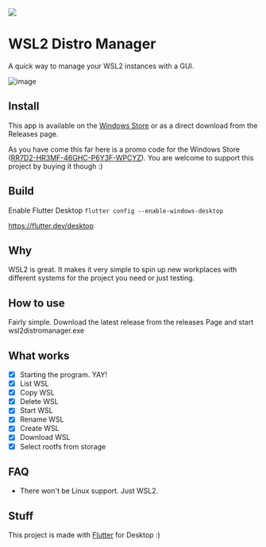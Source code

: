 <a title="Made with Fluent Design" href="https://github.com/bdlukaa/fluent_ui">
  <img
    src="https://img.shields.io/badge/fluent-design-blue?style=flat-square&color=7A7574&labelColor=0078D7"
  />
</a>

# WSL2 Distro Manager

A quick way to manage your WSL2 instances with a GUI.

![image](https://user-images.githubusercontent.com/7342321/133865387-27acd50f-c2a5-4010-9567-a39710cc72bc.png)

## Install

This app is available on the [Windows Store](https://www.microsoft.com/store/productId/9NWS9K95NMJB) or as a direct download from the Releases page.

As you have come this far here is a promo code for the Windows Store ([RR7D2-HR3MF-46GHC-P6Y3F-WPCYZ](http://go.microsoft.com/fwlink/?LinkId=532540&mstoken=RR7D2-HR3MF-46GHC-P6Y3F-WPCYZ)). You are welcome to support this project by buying it though :)

## Build

Enable Flutter Desktop `flutter config --enable-windows-desktop`

https://flutter.dev/desktop

## Why

WSL2 is great. It makes it very simple to spin up new workplaces with different systems for the project you need or just testing.

## How to use

Fairly simple. Download the latest release from the releases Page and start wsl2distromanager.exe

## What works

- [x] Starting the program. YAY!
- [x] List WSL
- [x] Copy WSL
- [x] Delete WSL
- [x] Start WSL
- [X] Rename WSL
- [X] Create WSL
- [X] Download WSL
- [X] Select rootfs from storage

## FAQ

* There won't be Linux support. Just WSL2.

## Stuff

This project is made with [Flutter](https://flutter.dev/docs) for Desktop :)
